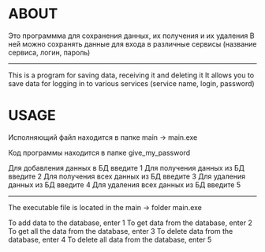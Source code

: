 # ABOUT

Это программма для сохранения данных, их получения и их удаления
В ней можно сохранять данные для входа в различные сервисы (название сервиса, логин, пароль)

--------------------------------------------------------------------------------------------

This is a program for saving data, receiving it and deleting it
It allows you to save data for logging in to various services (service name, login, password)

# USAGE

Исполняющий файл находится в папке main -> main.exe

Код программы находится в папке give_my_password

Для добавления данных в БД введите 1
Для получения данных из БД введите 2
Для получения всех данных из БД введите 3
Для удаления данных из БД введите 4 
Для удаления всех данных из БД введите 5

---------------------------------------------------

The executable file is located in the main -> folder main.exe

To add data to the database, enter 1
To get data from the database, enter 2
To get all the data from the database, enter 3
To delete data from the database, enter 4
To delete all data from the database, enter 5
